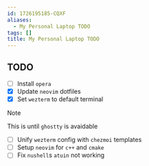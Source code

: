```yaml
---
id: 1726195185-CQXF
aliases:
  - My Personal Laptop TODO
tags: []
title: My Personal Laptop TODO
---
```


## TODO

- [ ] Install `opera`
- [x] Update `neovim` dotfiles
- [x] Set `wezterm` to default terminal

> [!NOTE]
> This is until `ghostty` is avaidable

- [ ] Unify `wezterm` config with `chezmoi`
      templates
- [ ] Setup `neovim` for `c++` and `cmake`
- [ ] Fix `nushell`s `atuin` not working
